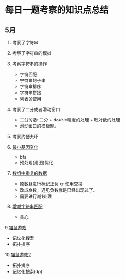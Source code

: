 # 每日一题考察的知识点总结

## 5月

1. 考察了字符串
2. 考察了字符串的模拟
3. 考察字符串的操作
    - 字符匹配
    - 字符串的子串
    - 字符串排序
    - 字符串拼接
    - 列表的使用
4. 考察了二分或者滑动窗口
    - 二分的话: 二分 + double精度的处理 + 取对数的处理
    - 滑动窗口的模板题。
    
5. 考察约瑟夫环

6. [最小基因变化](https://leetcode-cn.com/problems/minimum-genetic-mutation/)
    - bfs
    - 预处理(建图)优化


7. [数组中重复的数据](https://leetcode-cn.com/problems/find-all-duplicates-in-an-array/)
    - 原数组进行标记正负 or 使用交换
    - 改成负数，遇见负数就是已经出现过了。
    - 需要进行减1处理
    
    
8. [增减字符串匹配](https://leetcode.cn/problems/di-string-match/)
    - 贪心
    
    
9.[猫鼠游戏](https://leetcode.cn/problems/cat-and-mouse/)
   - 记忆化搜索
   - 拓扑排序
    
10.[猫鼠游戏2](https://leetcode.cn/problems/cat-and-mouse-ii/)
   - 拓扑排序
   - 记忆化搜索(dp)
